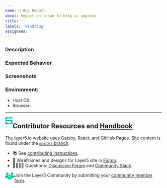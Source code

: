 ```yaml
---
name: 🐛 Bug Report
about: Report an issue to help us improve
title: ''
labels: 'kind/bug'
assignees: ''
---
```

### Description
<!-- A brief description with a link to the page on the site where you found the issue. -->

### Expected Behavior
<!-- A brief description of what you expected to happen. -->

### Screenshots
<!-- Add screenshots, if applicable, to help explain your problem. -->

### Environment:
- Host OS: 
- Browser: 

---
<img src="https://raw.githubusercontent.com/layer5io/layer5/master/.github/assets/images/layer5/5-light-small.svg" width="24px" align="left" /><h2>Contributor Resources and <a href="https://layer5.io/community/handbook">Handbook</a></h2>

The layer5.io website uses Gatsby, React, and GitHub Pages. Site content is found under the [`master` branch](https://github.com/layer5io/layer5/tree/master).
- 📚 See [contributing instructions](https://github.com/layer5io/layer5/blob/master/CONTRIBUTING.md).
- 🎨 Wireframes and designs for Layer5 site in [Figma](https://www.figma.com/file/5ZwEkSJwUPitURD59YHMEN/Layer5-Designs). 
- 🙋🏾🙋🏼 Questions: [Discussion Forum](https://discuss.layer5.io) and [Community Slack](http://slack.layer5.io).

<img src="https://raw.githubusercontent.com/layer5io/layer5/master/.github/assets/images/buttons/community.png" height="22px" align="left" />Join the Layer5 Community by submitting your [community member form](https://layer5.io/newcomer).
